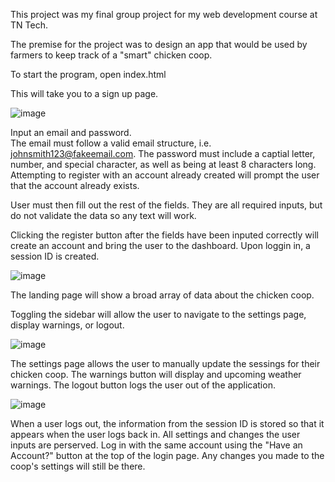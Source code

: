 This project was my final group project for my web development course at TN Tech.

The premise for the project was to design an app that would be used by farmers to keep track of a "smart" chicken coop.

To start the program, open index.html

This will take you to a sign up page.

![image](https://github.com/Stechgit/Chicken-Coop/assets/127151101/337b2ecc-9973-4c30-b722-2cd139c2ddc1)


Input an email and password.  
The email must follow a valid email structure, i.e. johnsmith123@fakeemail.com.
The password must include a captial letter, number, and special character, as well as being at least 8 characters long.
Attempting to register with an account already created will  prompt the user that the account already exists.

User must then fill out the rest of the fields.  They are all required inputs, but do not validate the data so any text will work.

Clicking the register button after the fields have been inputed correctly will create an account and bring the user to the dashboard.  Upon loggin in, a session ID is created.

![image](https://github.com/Stechgit/Chicken-Coop/assets/127151101/0f9c00df-5dbf-4eb3-bb4c-2f2c38c3b6a1)


The landing page will show a broad array of data about the chicken coop.

Toggling the sidebar will allow the user to navigate to the settings page, display warnings, or logout.

![image](https://github.com/Stechgit/Chicken-Coop/assets/127151101/8344fdb7-40e6-4421-9482-469626848af2)


The settings page allows the user to manually update the sessings for their chicken coop.
The warnings button will display and upcoming weather warnings.
The logout button logs the user out of the application.

![image](https://github.com/Stechgit/Chicken-Coop/assets/127151101/7454b304-1461-4f5f-92c7-d839ac38e621)

When a user logs out, the information from the session ID is stored so that it appears when the user logs back in.  All settings and changes the user inputs are perserved.  Log in with the same account using the "Have an Account?" button at the top of the login page.  Any changes you made to the coop's settings will still be there.




